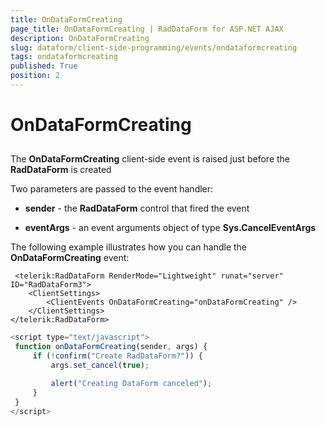 ```yaml
---
title: OnDataFormCreating
page_title: OnDataFormCreating | RadDataForm for ASP.NET AJAX 
description: OnDataFormCreating
slug: dataform/client-side-programming/events/ondataformcreating
tags: ondataformcreating
published: True
position: 2
---
```


# OnDataFormCreating



## 

The **OnDataFormCreating** client-side event is raised just before the **RadDataForm** is created

Two parameters are passed to the event handler:

* **sender** - the **RadDataForm** control that fired the event

* **eventArgs** - an event arguments object of type **Sys.CancelEventArgs**

The following example illustrates how you can handle the **OnDataFormCreating** event:

````ASPNET
 <telerik:RadDataForm RenderMode="Lightweight" runat="server" ID="RadDataForm3">
    <ClientSettings>
        <ClientEvents OnDataFormCreating="onDataFormCreating" />
    </ClientSettings>
</telerik:RadDataForm>
````


````JavaScript
<script type="text/javascript">
 function onDataFormCreating(sender, args) {
     if (!confirm("Create RadDataForm?")) {
         args.set_cancel(true);

         alert("Creating DataForm canceled");
     }
 }
</script>
````


